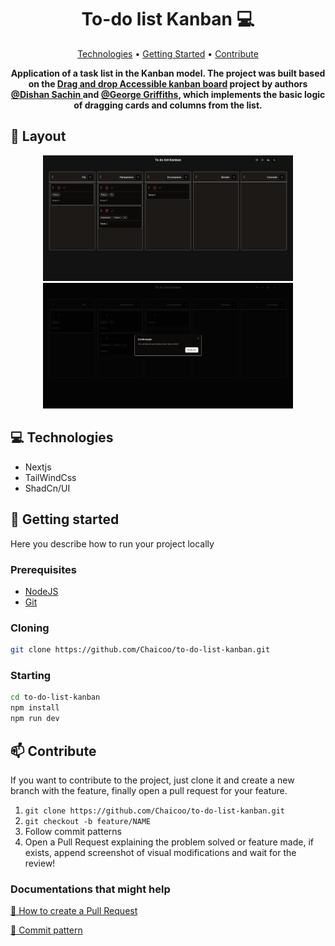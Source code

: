 <h1 align="center" style="font-weight: bold;">To-do list Kanban 💻</h1>

<p align="center">
 <a href="#technologies">Technologies</a> • 
 <a href="#started">Getting Started</a> • 
 <a href="#contribute">Contribute</a>
</p>

<p align="center">
    <b>Application of a task list in the Kanban model. The project was built based on the <a href="https://github.com/Georgegriff/react-dnd-kit-tailwind-shadcn-ui">Drag and drop Accessible kanban board</a> project by authors <a href="https://github.com/skdishansachin">@Dishan Sachin
</a> and <a href="https://github.com/Georgegriff">@George Griffiths</a>, which implements the basic logic of dragging cards and columns from the list.</b>
</p>

<h2 id="layout">🎨 Layout</h2>

<p align="center">
    <img src="https://github.com/Chaicoo/to-do-list-kanban/blob/main/public/screenshot_1.png" alt="Image Example" width="400px">
    <img src="https://github.com/Chaicoo/to-do-list-kanban/blob/main/public/screenshot_2.png" alt="Image Example" width="400px">
</p>

<h2 id="technologies">💻 Technologies</h2>

- Nextjs
- TailWindCss
- ShadCn/UI
  
<h2 id="started">🚀 Getting started</h2>

Here you describe how to run your project locally

<h3>Prerequisites</h3>


- [NodeJS](https://nodejs.org/en)
- [Git](https://git-scm.com/)

<h3>Cloning</h3>

```bash
git clone https://github.com/Chaicoo/to-do-list-kanban.git
```

<h3>Starting</h3>

```bash
cd to-do-list-kanban
npm install
npm run dev
```

<h2 id="contribute">📫 Contribute</h2>

If you want to contribute to the project, just clone it and create a new branch with the feature, finally open a pull request for your feature.

1. `git clone https://github.com/Chaicoo/to-do-list-kanban.git`
2. `git checkout -b feature/NAME`
3. Follow commit patterns
4. Open a Pull Request explaining the problem solved or feature made, if exists, append screenshot of visual modifications and wait for the review!

<h3>Documentations that might help</h3>

[📝 How to create a Pull Request](https://www.atlassian.com/br/git/tutorials/making-a-pull-request)

[💾 Commit pattern](https://gist.github.com/joshbuchea/6f47e86d2510bce28f8e7f42ae84c716)
